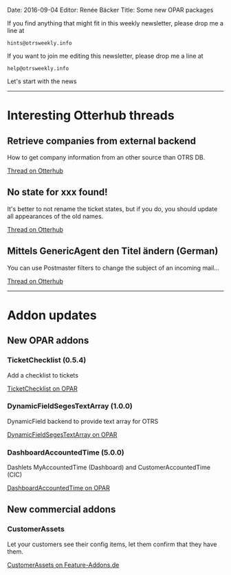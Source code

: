 Date: 2016-09-04
Editor: Renée Bäcker
Title: Some new OPAR packages

If you find anything that
might fit in this weekly newsletter, please drop me a line at

`hints@otrsweekly.info`

If you want to join me editing this newsletter, please drop me a line at

`help@otrsweekly.info`

Let's start with the news

<hr>

# Interesting Otterhub threads

## Retrieve companies from external backend

How to get company information from an other source than OTRS DB.

[Thread on Otterhub](http://forums.otterhub.org/viewtopic.php?f=62&t=33301)

## No state for xxx found!

It's better to not rename the ticket states, but if you do, you should update all appearances of the old names.

[Thread on Otterhub](http://forums.otterhub.org/viewtopic.php?f=62&t=33226)

## Mittels GenericAgent den Titel ändern (German)

You can use Postmaster filters to change the subject of an incoming mail...

[Thread on Otterhub](http://forums.otterhub.org/viewtopic.php?f=34&t=33291)

<hr>

# Addon updates

## New OPAR addons

### TicketChecklist (0.5.4)

Add a checklist to tickets

[TicketChecklist on OPAR](http://opar.perl-services.de/dist/TicketChecklist)

### DynamicFieldSegesTextArray (1.0.0)

DynamicField backend to provide text array for OTRS

[DynamicFieldSegesTextArray on OPAR](http://opar.perl-services.de/dist/DynamicFieldSegesTextArray)

### DashboardAccountedTime (5.0.0)

Dashlets MyAccountedTime (Dashboard) and CustomerAccountedTime (CIC)

[DashboardAccountedTime on OPAR](http://opar.perl-services.de/dist/DashboardAccountedTime)

## New commercial addons

### CustomerAssets

Let your customers see their config items, let them confirm that they have them.

[CustomerAssets on Feature-Addons.de](http://feature-addons.de/otrs/ITSM%20ConfigurationManagement/CustomerAssets)
